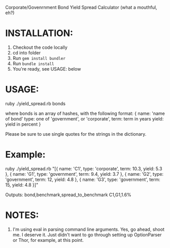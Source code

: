 Corporate/Govenrnment Bond Yield Spread Calculator (what a mouthful, eh?)

INSTALLATION:
=============
1. Checkout the code locally
2. cd into folder
3. Run `gem install bundler`
4. Run `bundle install`
5. You're ready, see USAGE: below

USAGE:
======
ruby ./yield_spread.rb bonds

where bonds is an array of hashes, with the following format:
{
  name: 'name of bond'
  type: one of 'government', or 'corporate',
  term: term in years
  yield: yield in percent
}

Please be sure to use single quotes for the strings in the dictionary.

Example:
========
ruby ./yield_spread.rb "[{ name: 'C1', type: 'corporate', term: 10.3, yield: 5.3 }, { name: 'G1', type: 'government', term: 9.4, yield: 3.7 }, { name: 'G2', type: 'government', term: 12, yield: 4.8 }, { name: 'G3', type: 'government', term: 15, yield: 4.8 }]"

Outputs:
bond,benchmark,spread_to_benchmark
C1,G1,1.6%

NOTES:
======
1. I'm using eval in parsing command line arguments. Yes, go ahead, shoot me. I deserve it. Just didn't want to go through setting up OptionParser or Thor, for example, at this point.
